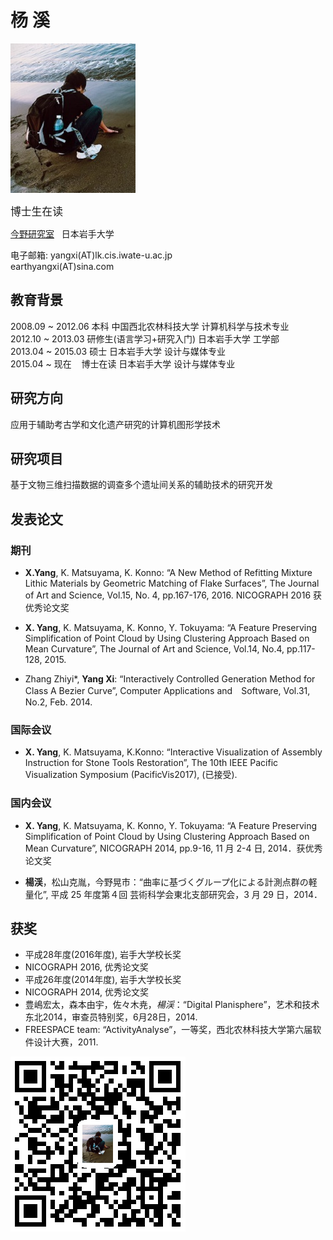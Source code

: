 # 杨 溪

![image](https://github.com/KeepThinkingYX/Xi-Yang/raw/master/XiYang.JPG)  

<big>博士生在读</big>

[今野研究室](http://gmhost.lk.cis.iwate-u.ac.jp/)  
日本岩手大学  

电子邮箱: yangxi(AT)lk.cis.iwate-u.ac.jp  
         earthyangxi(AT)sina.com  

## 教育背景

2008.09 ~ 2012.06 本科 中国西北农林科技大学 计算机科学与技术专业  
2012.10 ~ 2013.03 研修生(语言学习+研究入门) 日本岩手大学 工学部  
2013.04 ~ 2015.03 硕士 日本岩手大学 设计与媒体专业  
2015.04 ~ 现在    博士在读 日本岩手大学 设计与媒体专业  

## 研究方向

应用于辅助考古学和文化遗产研究的计算机图形学技术

## 研究项目

基于文物三维扫描数据的调查多个遗址间关系的辅助技术的研究开发

## 发表论文

### 期刊

- **X.Yang**, K. Matsuyama, K. Konno: “A New Method of Refitting Mixture Lithic Materials by Geometric Matching of Flake Surfaces”, The Journal of Art and Science, Vol.15, No. 4, pp.167-176, 2016. NICOGRAPH 2016 获优秀论文奖

- **X. Yang**, K. Matsuyama, K. Konno, Y. Tokuyama: “A Feature Preserving Simplification of Point Cloud by Using Clustering Approach Based on Mean Curvature”, The Journal of Art and Science, Vol.14, No.4, pp.117-128, 2015.

- Zhang Zhiyi\*, **Yang Xi**: “Interactively Controlled Generation Method for Class A Bezier Curve”, Computer Applications and　Software, Vol.31, No.2, Feb. 2014.

### 国际会议

- **X. Yang**, K. Matsuyama, K.Konno: “Interactive Visualization of Assembly Instruction for Stone Tools Restoration”, The 10th IEEE Pacific Visualization Symposium (PacificVis2017), (已接受).

### 国内会议

- **X. Yang**, K. Matsuyama, K. Konno, Y. Tokuyama: “A Feature Preserving Simplification of Point Cloud by Using Clustering Approach Based on Mean Curvature”, NICOGRAPH 2014, pp.9-16, 11 月 2-4 日, 2014．获优秀论文奖

- **楊渓**，松山克胤，今野晃市：“曲率に基づくグループ化による計測点群の軽量化”, 平成 25 年度第４回 芸術科学会東北支部研究会，3 月 29 日，2014．

## 获奖

- 平成28年度(2016年度), 岩手大学校长奖
- NICOGRAPH 2016, 优秀论文奖
- 平成26年度(2014年度), 岩手大学校长奖
- NICOGRAPH 2014, 优秀论文奖
- 豊嶋宏太，森本由宇，佐々木尭，*楊渓*：“Digital Planisphere”，艺术和技术东北2014，审查员特别奖，6月28日，2014.
- FREESPACE team: “ActivityAnalyse”，一等奖，西北农林科技大学第六届软件设计大赛，2011.

![image](https://github.com/KeepThinkingYX/Xi-Yang-CN/raw/master/cn.png)

